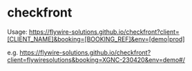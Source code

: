 # checkfront

Usage: 
https://flywire-solutions.github.io/checkfront?client=[CLIENT_NAME]&booking=[BOOKING_REF]&env=[demo|prod]

e.g.
https://flywire-solutions.github.io/checkfront?client=flywiresolutions&booking=XGNC-230420&env=demo#/